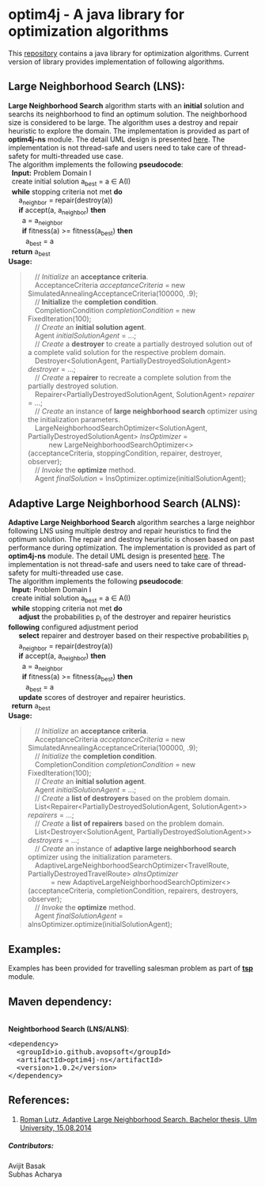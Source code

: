 # optim4j - A java library for optimization algorithms
This [repository](https://github.com/avopsoft/optim4j) contains a java library for optimization algorithms. Current version of library provides implementation of following algorithms.
## Large Neighborhood Search (LNS): 
**Large Neighborhood Search** algorithm starts with an **initial** solution and searchs its neighborhood to find an optimum solution. The neighborhood size is considered to be large. The algorithm uses a destroy and repair heuristic to explore the domain. The implementation is provided as part of **optim4j-ns** module. The detail UML design is presented [here](https://github.com/avopsoft/optim4j/blob/main/design/optim4j-ns/lns.png). The implementation is not thread-safe and users need to take care of thread-safety for multi-threaded use case.
<br/>The algorithm implements the following **pseudocode**:
<br/>&ensp;**Input:** Problem Domain I
<br/>&ensp;create initial solution a<sub>best</sub> = a ∈ A(I)
<br/>&ensp;**while** stopping criteria not met **do**
<br/>&ensp;&ensp;&ensp;a<sub>neighbor</sub> = repair(destroy(a))
<br/>&ensp;&ensp;&ensp;**if** accept(a, a<sub>neighbor</sub>) **then**
<br/>&ensp;&ensp;&ensp;&ensp;a = a<sub>neighbor</sub>
<br/>&ensp;&ensp;&ensp;&ensp;**if** fitness(a) >= fitness(a<sub>best</sub>) **then**
<br/>&ensp;&ensp;&ensp;&ensp;&ensp;a<sub>best</sub> = a
<br/>&ensp;**return** a<sub>best</sub>
<br/>**Usage:**
>&ensp;&ensp;// *Initialize* an **acceptance criteria**.
<br/>&ensp;&ensp;AcceptanceCriteria *acceptanceCriteria* = new SimulatedAnnealingAcceptanceCriteria(100000, .9);
<br/>&ensp;&ensp;// **Initialize** the **completion condition**.
<br/>&ensp;&ensp;CompletionCondition *completionCondition* = new FixedIteration(100);
<br/>&ensp;&ensp;// *Create* an **initial solution agent**.
<br/>&ensp;&ensp;Agent *initialSolutionAgent* = ...;
<br/>&ensp;&ensp;// *Create* a **destroyer** to create a partially destroyed solution out of a complete valid solution for the respective problem domain.
<br/>&ensp;&ensp;Destroyer<SolutionAgent, PartiallyDestroyedSolutionAgent> *destroyer* = ...;
<br/>&ensp;&ensp;// *Create* a **repairer** to recreate a complete solution from the partially destroyed solution.
<br/>&ensp;&ensp;Repairer<PartiallyDestroyedSolutionAgent, SolutionAgent> *repairer* = ...;
<br/>&ensp;&ensp;// *Create* an instance of **large neighborhood search** optimizer using the initialization parameters.
<br/>&ensp;&ensp;LargeNeighborhoodSearchOptimizer<SolutionAgent, PartiallyDestroyedSolutionAgent> *lnsOptimizer* =
<br/>&ensp;&ensp;&ensp;&ensp;&ensp;&ensp;new LargeNeighborhoodSearchOptimizer<>(acceptanceCriteria, stoppingCondition, repairer, destroyer, observer);
<br/>&ensp;&ensp;// *Invoke* the **optimize** method.
<br/>&ensp;&ensp;Agent *finalSolution* = lnsOptimizer.optimize(initialSolutionAgent);


## Adaptive Large Neighborhood Search (ALNS):
**Adaptive Large Neighborhood Search** algorithm searches a large neighbor following LNS using multiple destroy and repair heuristics to find the optimum solution. The repair and destroy heuristic is chosen based on past performance during optimization. The implementation is provided as part of **optim4j-ns** module. The detail UML design is presented [here](https://github.com/avopsoft/optim4j/blob/main/design/optim4j-ns/alns.png). The implementation is not thread-safe and users need to take care of thread-safety for multi-threaded use case.
<br/>The algorithm implements the following **pseudocode**:
<br/>&ensp;**Input:** Problem Domain I
<br/>&ensp;create initial solution a<sub>best</sub> = a ∈ A(I)
<br/>&ensp;**while** stopping criteria not met **do**
<br/>&ensp;&ensp;&ensp;**adjust** the probabilities p<sub>i</sub> of the destroyer and repairer heuristics **following** configured adjustment period
<br/>&ensp;&ensp;&ensp;**select** repairer and destroyer based on their respective probabilities p<sub>i</sub>
<br/>&ensp;&ensp;&ensp;a<sub>neighbor</sub> = repair(destroy(a))
<br/>&ensp;&ensp;&ensp;**if** accept(a, a<sub>neighbor</sub>) **then**
<br/>&ensp;&ensp;&ensp;&ensp;a = a<sub>neighbor</sub>
<br/>&ensp;&ensp;&ensp;&ensp;**if** fitness(a) >= fitness(a<sub>best</sub>) **then**
<br/>&ensp;&ensp;&ensp;&ensp;&ensp;a<sub>best</sub> = a
<br/>&ensp;&ensp;&ensp;**update** scores of destroyer and repairer heuristics.
<br/>&ensp;**return** a<sub>best</sub>
<br/>**Usage:**
>&ensp;&ensp;// *Initialize* an **acceptance criteria**.
<br/>&ensp;&ensp;AcceptanceCriteria *acceptanceCriteria* = new SimulatedAnnealingAcceptanceCriteria(100000, .9);
<br/>&ensp;&ensp;// *Initialize* the **completion condition**.
<br/>&ensp;&ensp;CompletionCondition *completionCondition* = new FixedIteration(100);
<br/>&ensp;&ensp;// *Create* an **initial solution agent**.
<br/>&ensp;&ensp;Agent *initialSolutionAgent* = ...;
<br/>&ensp;&ensp;// *Create* a **list of destroyers** based on the problem domain.
<br/>&ensp;&ensp;List<Repairer<PartiallyDestroyedSolutionAgent, SolutionAgent>> *repairers* = ...;
<br/>&ensp;&ensp;// *Create* a **list of repairers** based on the problem domain.
<br/>&ensp;&ensp;List<Destroyer<SolutionAgent, PartiallyDestroyedSolutionAgent>> *destroyers* = ...;
<br/>&ensp;&ensp;// *Create* an instance of **adaptive large neighborhood search** optimizer using the initialization parameters.
<br/>&ensp;&ensp;AdaptiveLargeNeighborhoodSearchOptimizer<TravelRoute, PartiallyDestroyedTravelRoute> *alnsOptimizer*
><br/>&ensp;&ensp;&ensp;&ensp;&ensp;&ensp; = new AdaptiveLargeNeighborhoodSearchOptimizer<>(acceptanceCriteria, completionCondition, repairers, destroyers, observer);
<br/>&ensp;&ensp;// *Invoke* the **optimize** method.
<br/>&ensp;&ensp;Agent *finalSolutionAgent* = alnsOptimizer.optimize(initialSolutionAgent);

## Examples:
Examples has been provided for travelling salesman problem as part of **[tsp](https://github.com/avopsoft/optim4j/tree/feature/restructure/sources/examples/tsp)** module.

## Maven dependency:
<br/>**Neightborhood Search (LNS/ALNS)**:
<pre>
&lt;dependency&gt;
  &lt;groupId&gt;io.github.avopsoft&lt;/groupId&gt;
  &lt;artifactId&gt;optim4j-ns&lt;/artifactId&gt;
  &lt;version&gt;1.0.2&lt;/version&gt;
&lt;/dependency&gt;
</pre>

## References:
1) [Roman Lutz. Adaptive Large Neighborhood Search. Bachelor thesis, Ulm University, 15.08.2014](https://d-nb.info/1072464683/34)

##### Contributors:
Avijit Basak
<br/>Subhas Acharya
